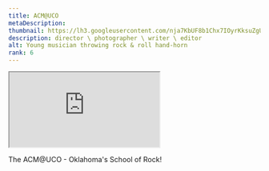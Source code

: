 ```yaml
---
title: ACM@UCO
metaDescription: 
thumbnail: https://lh3.googleusercontent.com/nja7KbUF8b1Chx7IOyrKksuZgU2sTc3dsjRkywjUKS6i5mYpLBbXjmfMhxClgotldRSosFI7VRRkKN-y24t4veUyuuHsB4U1OkHEqSqgpUdVvKqnG8HA7FNYNfUcB96u9kWoWL5VBA=w2400
description: director \ photographer \ writer \ editor
alt: Young musician throwing rock & roll hand-horn
rank: 6
---
```



<iframe src="https://www.youtube.com/embed/oEByBAlYG30" class="youtube-iframe"></iframe>

The ACM@UCO - Oklahoma's School of Rock!